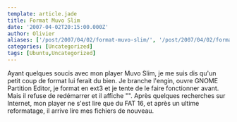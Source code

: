 ```yaml
---
template: article.jade
title: Format Muvo Slim
date: '2007-04-02T20:15:00.000Z'
author: Olivier
aliases: ['/post/2007/04/02/format-muvo-slim/', '/post/2007/04/02/format-muvo-slim/']
categories: [Uncategorized]
tags: [Ubuntu,Uncategorized]
---
```


<p>Ayant quelques soucis avec mon player Muvo Slim, je me suis dis qu'un petit coup de format lui ferait du bien. Je branche l'engin, ouvre GNOME Partition Editor, je format en ext3 et je tente de le faire fonctionner avant. Mais il refuse de redémarrer et il affiche &quot;&quot;. Après quelques recherches sur Internet, mon player ne s'est lire que du FAT 16, et après un ultime reformatage, il arrive lire mes fichiers de nouveau.</p>